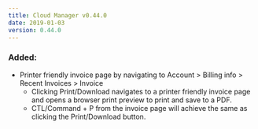 ```yaml
---
title: Cloud Manager v0.44.0
date: 2019-01-03
version: 0.44.0
---
```


### Added:

- Printer friendly invoice page by navigating to Account > Billing info > Recent Invoices > Invoice
    - Clicking Print/Download navigates to a printer friendly invoice page and opens a browser print preview to print and save to a PDF.
    - CTL/Command + P from the invoice page will achieve the same as clicking the Print/Download button.
